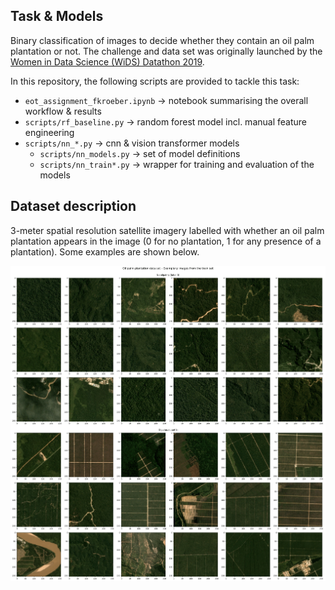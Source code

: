 ## Task & Models

Binary classification of images to decide whether they contain an oil palm plantation or not. The challenge and data set was originally launched by the [Women in Data Science (WiDS) Datathon 2019](https://www.kaggle.com/c/widsdatathon2019/data).

In this repository, the following scripts are provided to tackle this task:
* `eot_assignment_fkroeber.ipynb` -> notebook summarising the overall workflow & results
* `scripts/rf_baseline.py` -> random forest model incl. manual feature engineering
* `scripts/nn_*.py` -> cnn & vision transformer models
    * `scripts/nn_models.py` -> set of model definitions
    * `scripts/nn_train*.py` -> wrapper for training and evaluation of the models 

## Dataset description

3-meter spatial resolution satellite imagery labelled with whether an oil palm plantation appears in the image (0 for no plantation, 1 for any presence of a plantation). Some examples are shown below.

![examples](figures/img_patches.png "examplary images")